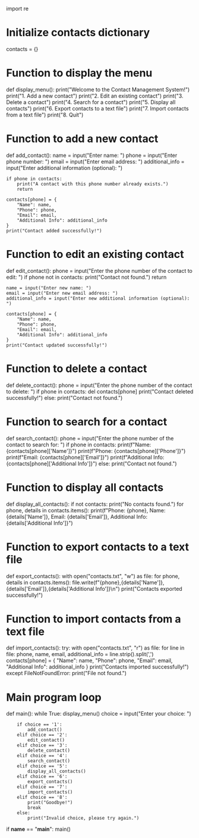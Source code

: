 import re

# Initialize contacts dictionary
contacts = {}

# Function to display the menu
def display_menu():
    print("Welcome to the Contact Management System!")
    print("1. Add a new contact")
    print("2. Edit an existing contact")
    print("3. Delete a contact")
    print("4. Search for a contact")
    print("5. Display all contacts")
    print("6. Export contacts to a text file")
    print("7. Import contacts from a text file")
    print("8. Quit")

# Function to add a new contact
def add_contact():
    name = input("Enter name: ")
    phone = input("Enter phone number: ")
    email = input("Enter email address: ")
    additional_info = input("Enter additional information (optional): ")
    
    if phone in contacts:
        print("A contact with this phone number already exists.")
        return
    
    contacts[phone] = {
        "Name": name,
        "Phone": phone,
        "Email": email,
        "Additional Info": additional_info
    }
    print("Contact added successfully!")

# Function to edit an existing contact
def edit_contact():
    phone = input("Enter the phone number of the contact to edit: ")
    if phone not in contacts:
        print("Contact not found.")
        return
    
    name = input("Enter new name: ")
    email = input("Enter new email address: ")
    additional_info = input("Enter new additional information (optional): ")
    
    contacts[phone] = {
        "Name": name,
        "Phone": phone,
        "Email": email,
        "Additional Info": additional_info
    }
    print("Contact updated successfully!")

# Function to delete a contact
def delete_contact():
    phone = input("Enter the phone number of the contact to delete: ")
    if phone in contacts:
        del contacts[phone]
        print("Contact deleted successfully!")
    else:
        print("Contact not found.")

# Function to search for a contact
def search_contact():
    phone = input("Enter the phone number of the contact to search for: ")
    if phone in contacts:
        print(f"Name: {contacts[phone]['Name']}")
        print(f"Phone: {contacts[phone]['Phone']}")
        print(f"Email: {contacts[phone]['Email']}")
        print(f"Additional Info: {contacts[phone]['Additional Info']}")
    else:
        print("Contact not found.")

# Function to display all contacts
def display_all_contacts():
    if not contacts:
        print("No contacts found.")
    for phone, details in contacts.items():
        print(f"Phone: {phone}, Name: {details['Name']}, Email: {details['Email']}, Additional Info: {details['Additional Info']}")

# Function to export contacts to a text file
def export_contacts():
    with open("contacts.txt", "w") as file:
        for phone, details in contacts.items():
            file.write(f"{phone},{details['Name']},{details['Email']},{details['Additional Info']}\n")
    print("Contacts exported successfully!")

# Function to import contacts from a text file
def import_contacts():
    try:
        with open("contacts.txt", "r") as file:
            for line in file:
                phone, name, email, additional_info = line.strip().split(',')
                contacts[phone] = {
                    "Name": name,
                    "Phone": phone,
                    "Email": email,
                    "Additional Info": additional_info
                }
        print("Contacts imported successfully!")
    except FileNotFoundError:
        print("File not found.")

# Main program loop
def main():
    while True:
        display_menu()
        choice = input("Enter your choice: ")
        
        if choice == '1':
            add_contact()
        elif choice == '2':
            edit_contact()
        elif choice == '3':
            delete_contact()
        elif choice == '4':
            search_contact()
        elif choice == '5':
            display_all_contacts()
        elif choice == '6':
            export_contacts()
        elif choice == '7':
            import_contacts()
        elif choice == '8':
            print("Goodbye!")
            break
        else:
            print("Invalid choice, please try again.")

if __name__ == "__main__":
    main()



